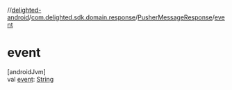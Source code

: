 //[delighted-android](../../../index.md)/[com.delighted.sdk.domain.response](../index.md)/[PusherMessageResponse](index.md)/[event](event.md)

# event

[androidJvm]\
val [event](event.md): [String](https://kotlinlang.org/api/latest/jvm/stdlib/kotlin/-string/index.html)
